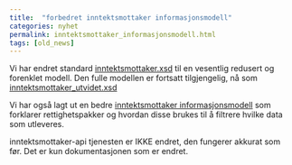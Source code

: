 ```yaml
---
title:  "forbedret inntektsmottaker informasjonsmodell"
categories: nyhet
permalink: inntektsmottaker_informasjonsmodell.html
tags: [old_news]
---
```


Vi har endret standard [inntektsmottaker.xsd](download/inntektsmottaker.xsd) til en vesentlig redusert og forenklet modell. 
Den fulle modellen er fortsatt tilgjengelig, nå som [inntektsmottaker_utvidet.xsd](download/inntektsmottaker_utvidet.xsd) 

Vi har også lagt ut en bedre [inntektsmottaker informasjonsmodell](data_inntektsmottaker) som forklarer rettighetspakker og hvordan disse brukes til å filtrere hvilke data som utleveres.

inntektsmottaker-api tjenesten er IKKE endret, den fungerer akkurat som før. Det er kun dokumentasjonen som er endret.


